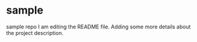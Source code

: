 # sample
sample repo
I am editing the README file. Adding some more details about the project description.
